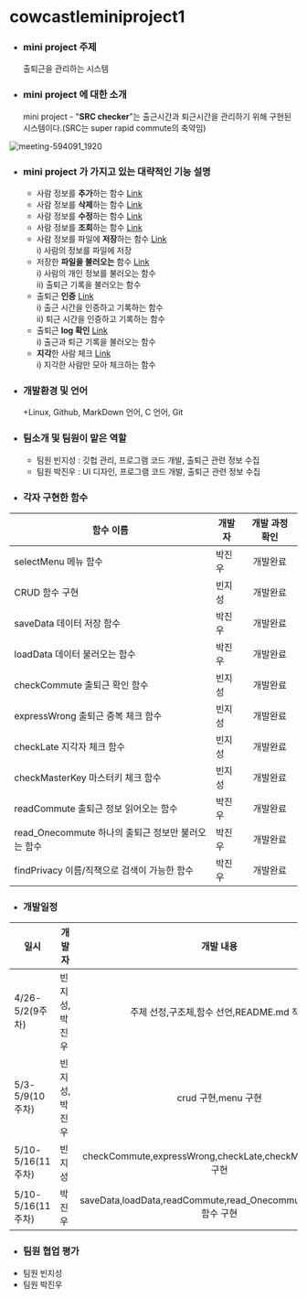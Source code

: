 # cowcastleminiproject1

+ ### mini project 주제
  출퇴근을 관리하는 시스템

+ ### mini project 에 대한 소개
  mini project - "**SRC checker**"는 출근시간과 퇴근시간을 관리하기 위해 구현된 시스템이다.(SRC는 super rapid commute의 축약임)

![meeting-594091_1920](https://user-images.githubusercontent.com/104507267/166092647-9c2ef149-9aa5-4fab-b361-8e2dba1ce23a.jpg)

+ ### mini project 가 가지고 있는 대략적인 기능 설명
  + 사람 정보를 **추가**하는 함수 [Link](https://github.com/Losecow/cowcastle.github.io/blob/main/functions/addPrivacy.md)
  + 사람 정보를 **삭제**하는 함수 [Link](https://github.com/Losecow/cowcastle.github.io/blob/main/functions/deletePrivacy.md)
  + 사람 정보를 **수정**하는 함수 [Link](https://github.com/Losecow/cowcastle.github.io/blob/main/functions/updatePrivacy.md)
  + 사람 정보를 **조회**하는 함수 [Link](https://github.com/Losecow/cowcastle.github.io/blob/main/functions/readPrivacy.md)
  + 사람 정보를 파일에 **저장**하는 함수 [Link](사람-정보-파일에-저장)  
    i) 사람의 정보를 파일에 저장
  + 저장한 **파일을 불러오는** 함수 [Link](저장한-파일-불러오기)  
    i) 사람의 개인 정보를 불러오는 함수  
    ii) 출퇴근 기록을 불러오는 함수  
  + 출퇴근 **인증** [Link](출퇴근-인증)  
    i) 출근 시간을 인증하고 기록하는 함수  
    ii) 퇴근 시간을 인증하고 기록하는 함수  
  + 출퇴근 **log 확인** [Link](출퇴근-log-확인)  
    i) 출근과 퇴근 기록을 불러오는 함수 
  + **지각**한 사람 체크 [Link](지각한-사람-체크)  
    i) 지각한 사람만 모아 체크하는 함수  
  
+ ### 개발환경 및 언어
  +Linux, Github, MarkDown 언어, C 언어, Git 

+ ### 팀소개 및 팀원이 맡은 역할
  + 팀원 빈지성 : 깃헙 관리, 프로그램 코드 개발, 출퇴근 관련 정보 수집
  + 팀원 박진우 : UI 디자인, 프로그램 코드 개발, 출퇴근 관련 정보 수집

+ ### 각자 구현한 함수
|함수 이름|개발자|개발 과정 확인|
|---------|---|:--:|
|selectMenu 메뉴 함수|박진우 |개발완료|
|CRUD 함수 구현|빈지성|개발완료|
|saveData 데이터 저장 함수|박진우|개발완료|
|loadData 데이터 불러오는 함수|박진우|개발완료|
|checkCommute 출퇴근 확인 함수|빈지성|개발완료|
|expressWrong 출퇴근 중복 체크 함수|빈지성|개발완료|
|checkLate 지각자 체크 함수|빈지성|개발완료|
|checkMasterKey 마스터키 체크 함수|빈지성|개발완료|
|readCommute 출퇴근 정보 읽어오는 함수|박진우|개발완료|
|read_Onecommute 하나의 출퇴근 정보만 불러오는 함수|박진우|개발완료|
|findPrivacy 이름/직책으로 검색이 가능한 함수|박진우|개발완료|

+ ### 개발일정
|일시|개발자|개발 내용|
|---------|---|:--:|
|4/26-5/2(9주차)|빈지성, 박진우|주제 선정,구조체,함수 선언,README.md 작성|
|5/3-5/9(10주차)|빈지성,박진우|crud 구현,menu 구현|
|5/10-5/16(11주차)|빈지성|checkCommute,expressWrong,checkLate,checkMasterKey 함수 구현|
|5/10-5/16(11주차)|박진우|saveData,loadData,readCommute,read_Onecommute,findPrivacy 함수 구현|


+ ### 팀원 협업 평가
 + 팀원 빈지성
 + 팀원 박진우

